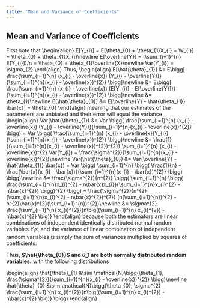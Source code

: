 ```yaml
---
title: "Mean and Variance of Coefficients"
---
```


## Mean and Variance of Coefficients

First note that
\begin{align}
        E[Y_{i}] = E[\theta_{0} + \theta_{1}X_{i} + W_{i}] = \theta_{0} + \theta_{1}X_{i}\newline
        E[\overline{Y}] = (\sum_{i=1}^{n} E[Y_{i}])/n = \theta_{0} + \theta_{1}\overline{X}\newline
        Var(Y_{i}) = \sigma_{2}
    \end{align}
Thus,
\begin{align}
        E[\hat{\theta}\_{1}] &= E\bigg[ \frac{\sum_{i=1}^{n} (x_{i} - \overline{x}) (Y_{i} - \overline{Y})}{\sum_{i=1}^{n}(x_{i} - \overline{x})^{2}} \bigg]\newline
        &= E\bigg[ \frac{\sum_{i=1}^{n} (x_{i} - \overline{x}) (E[Y_{i}] - E[\overline{Y}])}{\sum_{i=1}^{n}(x_{i} - \overline{x})^{2}} \bigg]\newline
        &= \theta_{1}\newline
        E[\hat{\theta}\_{0}] &= E[\overline{Y} - \hat{\theta_{1}} \bar{x}] = \theta_{0}
    \end{align}
meaning that our estimates of the parameters are unbiased and their error will equal the variance
\begin{align}
        Var(\hat{\theta}\_{1}) &= Var \bigg( \frac{\sum_{i=1}^{n} (x_{i} - \overline{x}) (Y_{i} - \overline{Y})}{\sum_{i=1}^{n}(x_{i} - \overline{x})^{2}} \bigg)
        = Var \bigg( \frac{\sum_{i=1}^{n} (x_{i} - \overline{x})Y_{i}}{\sum_{i=1}^{n}(x_{i} - \overline{x})^{2}} \bigg)\newline
        &= \frac{1}{(\sum_{i=1}^{n}(x_{i} - \overline{x})^{2})^{2}} \sum_{i=1}^{n} (x_{i} - \overline{x})^{2} Var(Y_{i})
        = \frac{\sigma^{2}}{\sum_{i=1}^{n}(x_{i} - \overline{x})^{2}}\newline
        Var(\hat{\theta}\_{0}) &= Var(\overline{Y} - \hat{\theta_{1}} \bar{x})
        = Var \bigg( \sum_{i=1}^{n} \bigg( \frac{1}{n} - \frac{\bar{x}(x_{i} - \bar{x})}{\sum_{i=1}^{n}(x_{i} - \bar{x})^{2}} \bigg) \bigg)\newline
        &= \frac{\sigma^{2}}{n^{2}} \bigg( \sum_{i=1}^{n} \bigg( \frac{\sum_{i=1}^{n}x_{i}^{2} - n\bar{x}x_{i}}{\sum_{i=1}^{n}x_{i}^{2} - n\bar{x}^{2}} \bigg)^{2} \bigg)
        = \frac{\sigma^{2}}{n^{2} (\sum_{i=1}^{n}x_{i}^{2} - n\bar{x}^{2})^{2}} (n(\sum_{i=1}^{n})^{2} - n^{2}\bar{x}^{2}(\sum_{i=1}^{n})^{2})\newline
        &= \sigma^{2} \frac{\sum_{i=1}^{n} x_{i}^{2}}{n\big((\sum_{i=1}^{n} x_{i}^{2}) - n\bar{x}^{2} \big)}
    \end{align}
because both the estimators are linear combinations of independent identically distributed normal random variables $Y_{i}s$, and the variance of linear combination of independent random variables is simply the sum of variances multiplied by squares of coefficients.


Thus, **$\hat{\theta_{0}}$ and $\hat{\theta}\_{1}$ are both normally distributed random variables.** with the following distributions

\begin{align}
        \hat{\theta}\_{1} &\sim \mathcal{N}\bigg(\theta_{1}, \frac{\sigma^{2}}{\sum_{i=1}^{n}(x_{i} - \overline{x})^{2}} \bigg)\newline
        \hat{\theta}\_{0} &\sim \mathcal{N}\bigg(\theta_{0}, \sigma^{2} \frac{\sum_{i=1}^{n} x_{i}^{2}}{n\big((\sum_{i=1}^{n} x_{i}^{2}) - n\bar{x}^{2} \big)} \bigg)
    \end{align}
